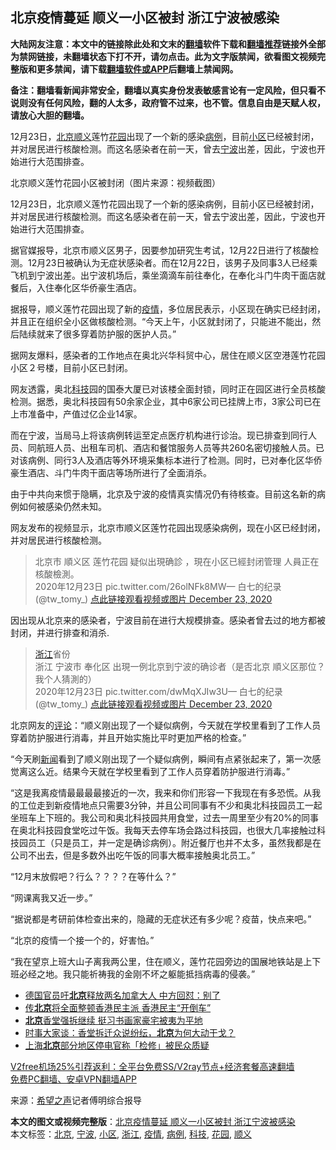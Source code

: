  <h2>北京疫情蔓延 顺义一小区被封 浙江宁波被感染</h2> <p class="notice"><b>大陆网友注意：本文中的链接除此处和文末的<a href="https://github.com/bannedbook/fanqiang" >翻墙</a>软件下载和<a href="https://github.com/killgcd/justmysocks/blob/master/README.md">翻墙推荐</a>链接外全部为禁网链接，未翻墙状态下打不开，请勿点击。此为文字版禁闻，欲看图文视频完整版和更多禁闻，请下载<a href="https://github.com/bannedbook/fanqiang">翻墙软件或APP</a>后翻墙上禁闻网。</p><p>备注：翻墙看新闻非常安全，翻墙以真实身份发表敏感言论有一定风险，但只看不说则没有任何风险，翻的人太多，政府管不过来，也不管。信息自由是天赋人权，请放心大胆的翻墙。</b></p>  <div class="entry"> <p id="summary">12月23日，<a href="https://www.bannedbook.org/bnews/tag/%e5%8c%97%e4%ba%ac/" class="st_tag internal_tag" rel="tag" title="标签 北京 下的日志">北京</a><a href="https://www.bannedbook.org/bnews/tag/%e9%a1%ba%e4%b9%89/" class="st_tag internal_tag" rel="tag" title="标签 顺义 下的日志">顺义</a>莲竹<a href="https://www.bannedbook.org/bnews/tag/%e8%8a%b1%e5%9b%ad/" class="st_tag internal_tag" rel="tag" title="标签 花园 下的日志">花园</a>出现了一个新的感染<a href="https://www.bannedbook.org/bnews/tag/%E7%97%85%E4%BE%8B/" class="st_tag internal_tag" rel="tag" title="标签 病例 下的日志">病例</a>，目前<a href="https://www.bannedbook.org/bnews/tag/%E5%B0%8F%E5%8C%BA/" class="st_tag internal_tag" rel="tag" title="标签 小区 下的日志">小区</a>已经被封闭，并对居民进行核酸检测。而这名感染者在前一天，曾去<a href="https://www.bannedbook.org/bnews/tag/%e5%ae%81%e6%b3%a2/" class="st_tag internal_tag" rel="tag" title="标签 宁波 下的日志">宁波</a>出差，因此，宁波也开始进行大范围排查。</p> <p id="conimg">北京顺义莲竹花园小区被封闭（图片来源：视频截图）</p> <p>12月23日，北京顺义莲竹花园出现了一个新的感染病例，目前小区已经被封闭，并对居民进行核酸检测。而这名感染者在前一天，曾去宁波出差，因此，宁波也开始进行大范围排查。</p> <p>据官媒报导，北京市顺义区男子，因要参加研究生考试，12月22日进行了核酸检测。12月23日被确认为无症状感染者。而在12月22日，该男子及同事3人已经乘飞机到宁波出差。出宁波机场后，乘坐滴滴车前往奉化，在奉化斗门牛肉干面店就餐后，入住奉化区华侨豪生酒店。</p> <p>据报导，顺义莲竹花园出现了新的<a href="https://www.bannedbook.org/bnews/tag/%E7%96%AB%E6%83%85/" class="st_tag internal_tag" rel="tag" title="标签 疫情 下的日志">疫情</a>，多位居民表示，小区现在确实已经封闭，并且正在组织全小区做核酸检测。“今天上午，小区就封闭了，只能进不能出，然后陆续就来了很多穿着防护服的医护人员。”</p>  <p>据网友爆料，感染者的工作地点在奥北兴华科贸中心，居住在顺义区空港莲竹花园小区２号楼，目前小区已封闭。</p> <p>网友透露，奥北<a href="https://www.bannedbook.org/bnews/tag/%E7%A7%91%E6%8A%80/" class="st_tag internal_tag" rel="tag" title="标签 科技 下的日志">科技</a>园的国泰大厦已对该楼全面封锁，同时正在园区进行全员核酸检测。据悉，奥北科技园有50余家企业，其中6家公司已挂牌上市，3家公司已在上市准备中，产值过亿企业14家。</p> <p>而在宁波，当局马上将该病例转运至定点医疗机构进行诊治。现已排查到同行人员、同航班人员、出租车司机、酒店和餐馆服务人员等共260名密切接触人员。已对该病例、同行3人及酒店等外环境采集标本进行了检测。同时，已对奉化区华侨豪生酒店、斗门牛肉干面店等场所进行了全面消杀。</p> <p>由于中共向来惯于隐瞒，北京及宁波的疫情真实情况仍有待核查。目前这名新的病例如何被感染仍然未知。</p> <p>网友发布的视频显示，北京市顺义区莲竹花园出现感染病例，现在小区已经封闭，并对居民进行核酸检测。</p>  <blockquote><p>北京市 順义区 莲竹花园 疑似出現确診 ，現在小区已經封闭管理 人員正在核酸檢測。<br />2020年12月23日 pic.twitter.com/26olNFk8MW— 白七的纪录 (@tw_tomy_) <a href="https://twitter.com/tw_tomy_/status/1341729427433037827?ref_src=twsrc%5Etfw">点此链接观看视频或图片 December 23, 2020</a></p></blockquote> <p>因出现从北京来的感染者，宁波目前在进行大规模排查。感染者曾去过的地方都被封闭，并进行排查和消杀.</p> <blockquote><p><a href="https://www.bannedbook.org/bnews/tag/%e6%b5%99%e6%b1%9f/" class="st_tag internal_tag" rel="tag" title="标签 浙江 下的日志">浙江</a>省份<br />浙江 宁波市 奉化区 出現一例北京到宁波的确诊者（是否北京 順义区那位？我个人猜測的）<br />2020年12月23日 pic.twitter.com/dwMqXJIw3U— 白七的纪录 (@tw_tomy_) <a href="https://twitter.com/tw_tomy_/status/1341732908910792705?ref_src=twsrc%5Etfw">点此链接观看视频或图片 December 23, 2020</a></p></blockquote> <p>北京网友的<span class='wp_keywordlink_affiliate'><a href="https://www.bannedbook.org/bnews/comments/" title="新闻评论" target="_blank">评论</a></span>：“顺义刚出现了一个疑似病例，今天就在学校里看到了工作人员穿着防护服进行消毒，并且开始实施比平时更加严格的检查。”</p> <p>“今天刷<span class='wp_keywordlink_affiliate'><a href="https://www.bannedbook.org/" title="新闻">新闻</a></span>看到了顺义刚出现了一个疑似病例，瞬间有点紧张起来了，第一次感觉离这么近。结果今天就在学校里看到了工作人员穿着防护服进行消毒。”</p>  <p>“这是我离疫情最最最最接近的一次，我来和你们形容一下我现在有多恐慌。从我的工位走到新疫情地点只需要3分钟，并且公司同事有不少和奥北科技园员工一起坐班车上下班的。我公司和奥北科技园共用食堂，过去一周里至少有20%的同事在奥北科技园食堂吃过午饭。我每天去停车场会路过科技园，也很大几率接触过科技园员工（只是员工，并一定是确诊病例）。附近餐厅也并不太多，虽然我都是在公司不出去，但是多数外出吃午饭的同事大概率接触奥北员工。”</p> <p>“12月末放假吧？行么？？？？在等什么？”</p> <p>“网课离我又近一步。”</p> <p>“据说都是考研前体检查出来的，隐藏的无症状还有多少呢？疫苗，快点来吧。”</p> <p>“北京的疫情一个接一个的，好害怕。”</p>  <p>“我在望京上班大山子离我两公里，住在顺义，莲竹花园旁边的国展地铁站是上下班必经之地。我只能祈祷我的金刚不坏之躯能抵挡病毒的侵袭。”</p> <ul class='op-related-articles' title='相关阅读'> <li><a href='https://www.bannedbook.org/bnews/ssgc/20201224/1453738.html' target='_blank'>德国官员吁<b>北京</b>释放两名加拿大人 中方回怼：别了</a></li> <li><a href='https://www.bannedbook.org/bnews/ssgc/20201223/1453675.html' target='_blank'>传<b>北京</b>将全面整顿香港民主派 香港民主“开倒车”</a></li> <li><a href='https://www.bannedbook.org/bnews/headline/20201223/1453671.html' target='_blank'><b>北京</b>香堂强拆继续 挺习书画家豪宅被夷为平地</a></li> <li><a href='https://www.bannedbook.org/bnews/comments/20201223/1453644.html' target='_blank'>时事大家谈：香堂拆迁众说纷纭，<b>北京</b>为何大动干戈？</a></li> <li><a href='https://www.bannedbook.org/bnews/baitai/20201223/1453620.html' target='_blank'>上海<b>北京</b>部分地区停电官称「检修」被民众质疑</a></li> </ul> <p class="texttj"> <a href="https://www.bannedbook.org/forum23/topic22702.html" target="_blank">V2free机场25%引荐返利：全平台免费SS/V2ray节点+经济套餐高速翻墙</a><br/> <a href="https://github.com/bannedbook/fanqiang/wiki/%E7%A6%81%E9%97%BB%E7%BD%91%E5%AE%89%E5%8D%93%E7%BF%BB%E5%A2%99%E6%96%B0%E9%97%BBAPP" target="_blank">免费PC翻墙、安卓VPN翻墙APP</a></p><p> 来源：<span class='wp_keywordlink_affiliate'><a href="https://www.soundofhope.org" title="希望之声" target="_blank">希望之声</a></span>记者傅明综合报导 </p><a name='sharetosocial'></a>       <div><b>本文的图文或视频完整版</b>：<a href='https://www.bannedbook.org/bnews/cbnews/20201224/1453803.html'>北京疫情蔓延 顺义一小区被封 浙江宁波被感染</a></div>  </div><!--END ENTRY--> <div class="postfooter"> <div>本文标签：<a href="https://www.bannedbook.org/bnews/tag/%e5%8c%97%e4%ba%ac/" rel="tag">北京</a>, <a href="https://www.bannedbook.org/bnews/tag/%e5%ae%81%e6%b3%a2/" rel="tag">宁波</a>, <a href="https://www.bannedbook.org/bnews/tag/%E5%B0%8F%E5%8C%BA/" rel="tag">小区</a>, <a href="https://www.bannedbook.org/bnews/tag/%e6%b5%99%e6%b1%9f/" rel="tag">浙江</a>, <a href="https://www.bannedbook.org/bnews/tag/%E7%96%AB%E6%83%85/" rel="tag">疫情</a>, <a href="https://www.bannedbook.org/bnews/tag/%E7%97%85%E4%BE%8B/" rel="tag">病例</a>, <a href="https://www.bannedbook.org/bnews/tag/%E7%A7%91%E6%8A%80/" rel="tag">科技</a>, <a href="https://www.bannedbook.org/bnews/tag/%e8%8a%b1%e5%9b%ad/" rel="tag">花园</a>, <a href="https://www.bannedbook.org/bnews/tag/%e9%a1%ba%e4%b9%89/" rel="tag">顺义</a></div>  </div><!--END POSTFOOTER--> 